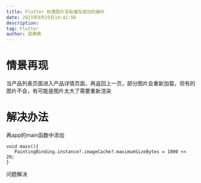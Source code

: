 ```yaml
---
title: Flutter 处理图片没有缓存成功的操作
date: 2021年9月25日14:41:56
description: 
tag: Flutter
author: 梁典典
---
```



# 情景再现
当产品列表页面进入产品详情页面，再返回上一页，部分图片会重新加载，但有的图片不会，有可能是图片太大了需要重新渲染

# 解决办法
再app的main函数中添加

 ```
 void main(){
 	PaintingBinding.instance?.imageCache?.maximumSizeBytes = 1000 << 20;
 }
 ```
问题解决